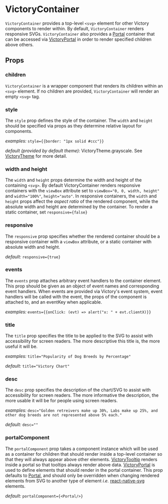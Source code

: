 # VictoryContainer

`VictoryContainer` provides a top-level `<svg>` element for other Victory components to render within. By default, `VictoryContainer` renders responsive SVGs. `VictoryContainer` also provides a [Portal] container that can be accessed via [VictoryPortal] in order to render specified children above others.

## Props

### children 

`VictoryContainer` is a wrapper component that renders its children within an `<svg>` element. If no children are provided, `VictoryContainer` will render an empty `<svg>` tag.

### style

The `style` prop defines the style of the container. The `width` and `height` should be specified via props as they determine relative layout for components. 

*examples:* `style={{border: "1px solid #ccc"}}`

*default (provided by default theme):* VictoryTheme.grayscale. See [VictoryTheme] for more detail.

### width and height

The `width` and `height` props determine the width and height of the containing `<svg>`. By default VictoryContainer renders responsive containers with the `viewBox` attribute set to `viewBox="0, 0, width, height"` and `width="100%"`, `height="auto"`. In responsive containers, the `width` and `height` props affect the _aspect ratio_ of the rendered component, while the absolute width and height are determined by the container. To render a static container, set `responsive={false}` 

### responsive

The `responsive` prop specifies whether the rendered container should be a responsive container with a `viewBox` attribute, or a static container with absolute width and height.

*default:* `responsive={true}`

### events

The `events` prop attaches arbitrary event handlers to the container element. This prop should be given as an object of event names and corresponding event handlers. When events are provided via Victory's event system, event handlers will be called with the event, the props of the component is attached to, and an eventKey when applicable.
  
*examples:* `events={{onClick: (evt) => alert("x: " + evt.clientX)}}`

### title

The `title` prop specifies the title to be applied to the SVG to assist with accessibility for screen readers. The more descriptive this title is, the more useful it will be.

*examples:* `title="Popularity of Dog Breeds by Percentage"`

*default:* `title="Victory Chart"`

### desc

The `desc` prop specifies the description of the chart/SVG to assist with accessibility for screen readers. The more informative the description, the more usable it will be for people using screen readers. 

*examples:* `desc="Golden retreivers make up 30%, Labs make up 25%, and other dog breeds are not represented above 5% each."`

*default:* `desc=""`

### portalComponent

The `portalComponent` prop takes a component instance which will be used as a container for children that should render inside a top-level container so that they will always appear above other elements. [VictoryTooltip] renders inside a portal so that tooltips always render above data. [VictoryPortal] is used to define elements that should render in the portal container. This prop defaults to [Portal], and should only be overridden when changing rendered elements from SVG to another type of element _i.e._ [react-native-svg] elements.

*default:* `portalComponent={<Portal/>}`


[VictoryPortal]: https://formidable.com/open-source/victory/docs/victory-portal
[Portal]: https://github.com/FormidableLabs/victory-core/blob/master/src/victory-portal/portal.js
[react-native-svg]: https://github.com/react-native-community/react-native-svg
[VictoryTheme]: https://formidable.com/open-source/victory/docs/victory-theme
[VictoryTooltip]: https://formidable.com/open-source/victory/docs/victory-tooltip
